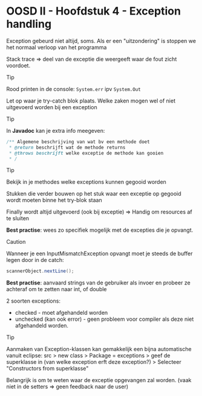 # OOSD II - Hoofdstuk 4 - Exception handling

Exception gebeurd niet altijd, soms. Als er een "uitzondering" is stoppen we het normaal verloop van het programma

Stack trace => deel van de exceptie die weergeeft waar de fout zicht voordoet.

>[!tip]
>Rood printen in de console: `System.err` ipv `System.Out`

Let op waar je try-catch blok plaats.
Welke zaken mogen wel of niet uitgevoerd worden bij een exception

>[!tip]
>In **Javadoc** kan je extra info meegeven:

```java
/** Algemene beschrijving van wat bv een methode doet
 * @return beschrijft wat de methode returns
 * @throws beschrijft welke exceptie de methode kan gooien
 * /
```

>[!tip]
>Bekijk in je methodes welke exceptions kunnen gegooid worden


Stukken die verder bouwen op het stuk waar een exceptie op gegooid wordt moeten binne het try-blok staan

Finally wordt altijd uitgevoerd (ook bij exceptie) => Handig om resources af te sluiten

**Best practise**: wees zo specifiek mogelijk met de excepties die je opvangt.

>[!caution]
>Wanneer je een InputMismatchException opvangt moet je steeds de buffer legen door in de catch:

```java
scannerObject.nextLine();
```

**Best practise**: aanvaard strings van de gebruiker als invoer en probeer ze achteraf om te zetten naar int, of double

2 soorten exceptions:
- checked - moet afgehandeld worden
- unchecked (kan ook error) - geen probleem voor compiler als deze niet afgehandeld worden.

>[!tip]
>Aanmaken van Exception-klassen kan gemakkelijk een bijna automatische vanuit eclipse:
>src > new class > Package = exceptions > geef de superklasse in (van welke exception erft deze exception?) > Selecteer "Constructors from superklasse"

Belangrijk is om te weten waar de exceptie opgevangen zal worden. (vaak niet in de setters => geen feedback naar de user)
